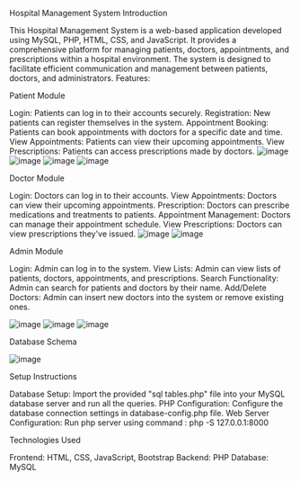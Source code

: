 Hospital Management System
Introduction

This Hospital Management System is a web-based application developed using MySQL, PHP, HTML, CSS, and JavaScript. It provides a comprehensive platform for managing patients, doctors, appointments, and prescriptions within a hospital environment. The system is designed to facilitate efficient communication and management between patients, doctors, and administrators.
Features:


Patient Module

Login: Patients can log in to their accounts securely.
    Registration: New patients can register themselves in the system.
    Appointment Booking: Patients can book appointments with doctors for a specific date and time.
    View Appointments: Patients can view their upcoming appointments.
    View Prescriptions: Patients can access prescriptions made by doctors.
![image](https://github.com/yash2316/Hospital-Management-System/assets/141305637/0bc0924e-9066-4289-aec5-b501272d0cfe)
![image](https://github.com/yash2316/Hospital-Management-System/assets/141305637/403447c3-cb55-4515-b243-42228837b59e)
![image](https://github.com/yash2316/Hospital-Management-System/assets/141305637/faa9ed23-905a-46ac-8de9-78fa050173c0)
![image](https://github.com/yash2316/Hospital-Management-System/assets/141305637/f26d8c38-84b7-448f-b9aa-ffaf728a361d)



Doctor Module

Login: Doctors can log in to their accounts.
    View Appointments: Doctors can view their upcoming appointments.
    Prescription: Doctors can prescribe medications and treatments to patients.
    Appointment Management: Doctors can manage their appointment schedule.
    View Prescriptions: Doctors can view prescriptions they've issued.
![image](https://github.com/yash2316/Hospital-Management-System/assets/141305637/4688e859-b5de-4ce7-9beb-a8601480a897)
![image](https://github.com/yash2316/Hospital-Management-System/assets/141305637/3ace0c52-f0bd-48d3-994d-df6a57b08434)

    

Admin Module

Login: Admin can log in to the system.
    View Lists: Admin can view lists of patients, doctors, appointments, and prescriptions.
    Search Functionality: Admin can search for patients and doctors by their name.
    Add/Delete Doctors: Admin can insert new doctors into the system or remove existing ones.

![image](https://github.com/yash2316/Hospital-Management-System/assets/141305637/ad674bcb-c2b2-4c11-ad09-8df9df1c29a5)
![image](https://github.com/yash2316/Hospital-Management-System/assets/141305637/55efee4b-e718-4c96-ba86-e244d37dc7ca)
![image](https://github.com/yash2316/Hospital-Management-System/assets/141305637/cc8426f0-f344-4204-8ce1-70ce5a982004)

Database Schema

![image](https://github.com/yash2316/Hospital-Management-System/assets/141305637/daea5801-cee7-4001-922f-8c097731aceb)


Setup Instructions

 Database Setup:
        Import the provided "sql tables.php" file into your MySQL database server and run all the queries.
    PHP Configuration:
        Configure the database connection settings in database-config.php file.
    Web Server Configuration:
          Run php server using command : php -S 127.0.0.1:8000

Technologies Used

Frontend: HTML, CSS, JavaScript, Bootstrap
    Backend: PHP
    Database: MySQL
